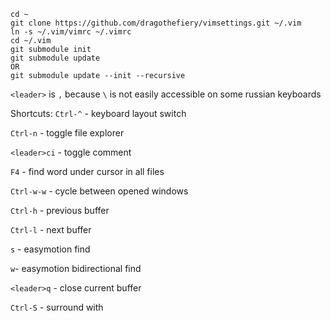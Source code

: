 ```
cd ~
git clone https://github.com/dragothefiery/vimsettings.git ~/.vim
ln -s ~/.vim/vimrc ~/.vimrc
cd ~/.vim
git submodule init
git submodule update
OR
git submodule update --init --recursive
```

`<leader>` is `,` because `\` is not easily accessible on some russian keyboards

Shortcuts:
`Ctrl-^` - keyboard layout switch

`Ctrl-n` - toggle file explorer

`<leader>ci` - toggle comment

`F4` - find word under cursor in all files

`Ctrl-w-w` - cycle between opened windows

`Ctrl-h` - previous buffer

`Ctrl-l` - next buffer

`s` - easymotion find

`w`- easymotion bidirectional find

`<leader>q` - close current buffer

`Ctrl-S` - surround with
